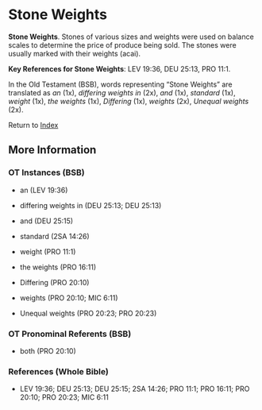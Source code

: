 # Stone Weights
**Stone Weights**. 
Stones of various sizes and weights were used on balance scales to determine the price of produce being sold. The stones were usually marked with their weights (acai). 


**Key References for Stone Weights**: 
LEV 19:36, DEU 25:13, PRO 11:1. 


In the Old Testament (BSB), words representing “Stone Weights” are translated as 
*an* (1x), *differing weights in* (2x), *and* (1x), *standard* (1x), *weight* (1x), *the weights* (1x), *Differing* (1x), *weights* (2x), *Unequal weights* (2x). 




Return to [Index](00-Index.md)

## More Information

### OT Instances (BSB)

* an (LEV 19:36)

* differing weights in (DEU 25:13; DEU 25:13)

* and (DEU 25:15)

* standard (2SA 14:26)

* weight (PRO 11:1)

* the weights (PRO 16:11)

* Differing (PRO 20:10)

* weights (PRO 20:10; MIC 6:11)

* Unequal weights (PRO 20:23; PRO 20:23)



### OT Pronominal Referents (BSB)

* both (PRO 20:10)



### References (Whole Bible)

* LEV 19:36; DEU 25:13; DEU 25:15; 2SA 14:26; PRO 11:1; PRO 16:11; PRO 20:10; PRO 20:23; MIC 6:11



